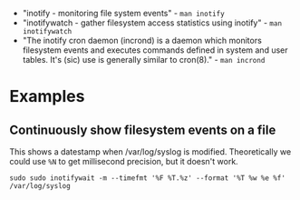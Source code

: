 - "inotify - monitoring file system events" - `man inotify`
- "inotifywatch - gather filesystem access statistics using inotify" - `man inotifywatch`
- "The inotify cron daemon (incrond) is a daemon which monitors filesystem events and executes commands defined in system and user tables. It's (sic) use is generally similar to cron(8)." - `man incrond`

# Examples

## Continuously show filesystem events on a file

This shows a datestamp when /var/log/syslog is modified. Theoretically we could use `%N` to get millisecond precision, but it doesn't work.

```
sudo sudo inotifywait -m --timefmt '%F %T.%z' --format '%T %w %e %f' /var/log/syslog
```
